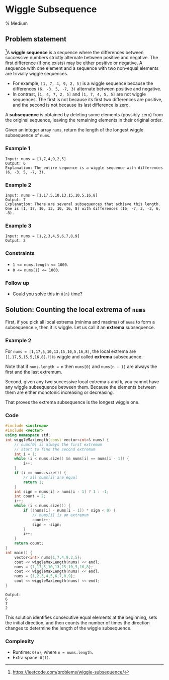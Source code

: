 # Wiggle Subsequence
% Medium
## Problem statement

[^url]A **wiggle sequence** is a sequence where the differences between successive numbers strictly alternate between positive and negative. The first difference (if one exists) may be either positive or negative. A sequence with one element and a sequence with two non-equal elements are trivially wiggle sequences.

* For example, `[1, 7, 4, 9, 2, 5]` is a wiggle sequence because the differences `(6, -3, 5, -7, 3)` alternate between positive and negative.
* In contrast, `[1, 4, 7, 2, 5]` and `[1, 7, 4, 5, 5]` are not wiggle sequences. The first is not because its first two differences are positive, and the second is not because its last difference is zero.

A **subsequence** is obtained by deleting some elements (possibly zero) from the original sequence, leaving the remaining elements in their original order.

Given an integer array `nums`, return the length of the longest wiggle subsequence of `nums`.

[^url]: https://leetcode.com/problems/wiggle-subsequence/ 

### Example 1
```text
Input: nums = [1,7,4,9,2,5]
Output: 6
Explanation: The entire sequence is a wiggle sequence with differences (6, -3, 5, -7, 3).
```

### Example 2
```text
Input: nums = [1,17,5,10,13,15,10,5,16,8]
Output: 7
Explanation: There are several subsequences that achieve this length.
One is [1, 17, 10, 13, 10, 16, 8] with differences (16, -7, 3, -3, 6, -8).
```

### Example 3
```text
Input: nums = [1,2,3,4,5,6,7,8,9]
Output: 2
``` 

### Constraints

* `1 <= nums.length <= 1000`.
* `0 <= nums[i] <= 1000`.
 

### Follow up
* Could you solve this in `O(n)` time?

## Solution: Counting the local extrema of `nums`

First, if you pick all local extrema (minima and maxima) of `nums` to form a subsequence `e`, then it is wiggle. Let us call it an **extrema** subsequence.

### Example 2
For `nums = [1,17,5,10,13,15,10,5,16,8]`, the local extrema are `[1,17,5,15,5,16,8]`. It is wiggle and called **extrema** subsequence.

Note that if `nums.length = n` then `nums[0]` and `nums[n - 1]` are always the first and the last extremum.

Second, given any two successive local extrema `a` and `b`, you cannot have any wiggle subsequence between them. Because the elements between them are either monotonic increasing or decreasing. 

That proves the extrema subsequence is the longest wiggle one.

### Code
```cpp
#include <iostream>
#include <vector>
using namespace std;
int wiggleMaxLength(const vector<int>& nums) {
    // nums[0] is always the first extremum
    // start to find the second extremum
    int i = 1;
    while (i < nums.size() && nums[i] == nums[i - 1]) {
        i++;
    }
    if (i == nums.size()) {
        // all nums[i] are equal
        return 1;
    }
    int sign = nums[i] > nums[i - 1] ? 1 : -1;
    int count = 2;
    i++;
    while (i < nums.size()) {
        if ((nums[i] - nums[i - 1]) * sign < 0) {
            // nums[i] is an extremum
            count++;
            sign = -sign;
        }
        i++;
    }
    return count;
}
int main() {
    vector<int> nums{1,7,4,9,2,5};
    cout << wiggleMaxLength(nums) << endl;
    nums = {1,17,5,10,13,15,10,5,16,8};
    cout << wiggleMaxLength(nums) << endl;
    nums = {1,2,3,4,5,6,7,8,9};
    cout << wiggleMaxLength(nums) << endl;
}
```
```text
Output:
6
7
2
```

This solution identifies consecutive equal elements at the beginning, sets the initial direction, and then counts the number of times the direction changes to determine the length of the wiggle subsequence.

### Complexity
* Runtime: `O(n)`, where `n = nums.length`.
* Extra space: `O(1)`.



